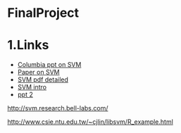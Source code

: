 FinalProject
============

# 1.Links

+ [Columbia ppt on SVM](http://www.cs.columbia.edu/~kathy/cs4701/documents/jason_svm_tutorial.pdf)
+ [Paper on SVM](http://research.microsoft.com/pubs/67119/svmtutorial.pdf)
+ [SVM pdf detailed](http://www.doc.ic.ac.uk/~dfg/ProbabilisticInference/IDAPILecture18.pdf)
+ [SVM intro](http://www.statsoft.com/textbook/support-vector-machines)
+ [ppt 2](http://www.cs.bham.ac.uk/~axk/ML_SVM05.ppt)

http://svm.research.bell-labs.com/

http://www.csie.ntu.edu.tw/~cjlin/libsvm/R_example.html
